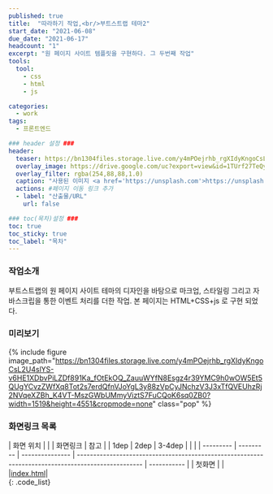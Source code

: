```yaml
---
published: true
title:  "따라하기 작업,<br/>부트스트랩 테마2"
start_date: "2021-06-08"
due_date: "2021-06-17"
headcount: "1"
excerpt: "원 페이지 사이트 템플릿을 구현하다. 그 두번째 작업"
tools:
  tool:
    - css
    - html
    - js

categories:
  - work
tags:
  - 프론트엔드

### header 설정 ###
header:
  teaser: https://bn1304files.storage.live.com/y4mPOejrhb_rgXIdyKngoCsL2U4slYS-v6HE1XDbvPiLZDf891Ka_fOtEkOQ_ZauuWYfN8Esgz4r39YMC9h0wOW5Et5QUgYCvzZWfXq8Tot2s7erdQfnVJoYgL3y88zVpCyJNchzV3J3xTfQVEUhzRj2NVqeXZBh_K4VT-MszGWbUMmyViztS7FuCQoK6sq0ZB0?width=1519&height=4551&cropmode=none
  overlay_image: https://drive.google.com/uc?export=view&id=1TUrf27TeQy7nM7zsWGC5VxhEkBZdZc-g
  overlay_filter: rgba(254,88,88,1.0)
  caption: "사용된 이미지 <a href='https://unsplash.com'>https://unsplash.com</a>, 원본링크 <a href='http://theme.srbthemes.com/kerri/light/index_1.html'>http://theme.srbthemes.com/kerri/light/index_1.html</a>"
  actions: #페이지 이동 링크 추가
  - label: "산출물/URL"
    url: false

### toc(목차)설정 ###
toc: true
toc_sticky: true
toc_label: "목차"
---
```


### 작업소개
부트스트랩의 원 페이지 사이트 테마의 디자인을 바탕으로 마크업, 스타일링 그리고 자바스크립을 통한 이벤트 처리를 더한 작업.
본 페이지는 HTML+CSS+js 로 구현 되었다.


### 미리보기
{% include figure image_path="https://bn1304files.storage.live.com/y4mPOejrhb_rgXIdyKngoCsL2U4slYS-v6HE1XDbvPiLZDf891Ka_fOtEkOQ_ZauuWYfN8Esgz4r39YMC9h0wOW5Et5QUgYCvzZWfXq8Tot2s7erdQfnVJoYgL3y88zVpCyJNchzV3J3xTfQVEUhzRj2NVqeXZBh_K4VT-MszGWbUMmyViztS7FuCQoK6sq0ZB0?width=1519&height=4551&cropmode=none" class="pop" %}

### 화면링크 목록

|  화면 위치 |           |                |                                             화면링크                                               |    참고     |
|   1dep    |   2dep    |     3-4dep      |                                                                                                    |             |
| --------- | --------- | --------------- | -------------------------------------------------------------------------------------------------- | ----------- |
|   첫화면  |           |                 |<a href="https://drv.tw/~hi.heera@hotmail.com/od/Web/template2/index.html">index.html</a>|  
{: .code_list}

